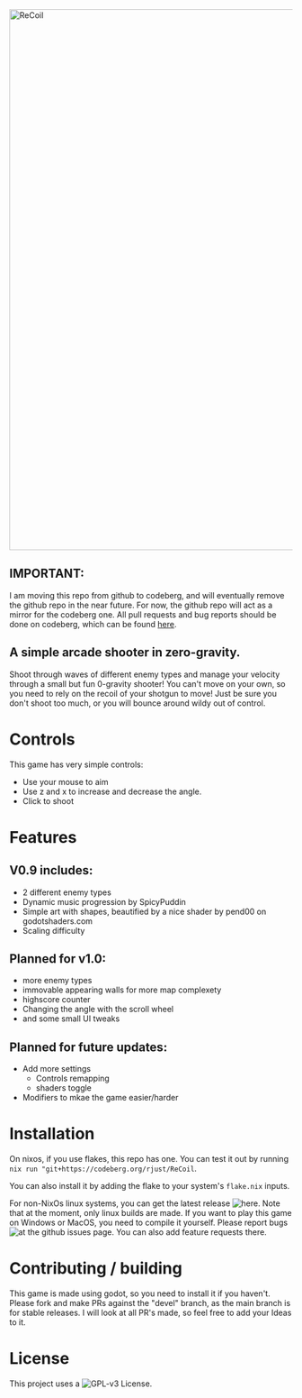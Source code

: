 <img src="git_assets/banner.gif" alt="ReCoil" width="960"/>

## IMPORTANT:

I am moving this repo from github to codeberg, and will eventually remove the github repo in the near future.
For now, the github repo will act as a mirror for the codeberg one.
All pull requests and bug reports should be done on codeberg, which can be found [here](https://codeberg.org/rjust/ReCoil/src/branch/devel). 

## A simple arcade shooter in zero-gravity.

Shoot through waves of different enemy types and manage your velocity through a small but fun 0-gravity shooter!
You can't move on your own, so you need to rely on the recoil of your shotgun to move!
Just be sure you don't shoot too much, or you will bounce around wildy out of control.

# Controls

This game has very simple controls:

- Use your mouse to aim
- Use z and x to increase and decrease the angle.
- Click to shoot

# Features

## V0.9 includes:

- 2 different enemy types
- Dynamic music progression by SpicyPuddin
- Simple art with shapes, beautified by a nice shader by pend00 on godotshaders.com
- Scaling difficulty

## Planned for v1.0:

- more enemy types
- immovable appearing walls for more map complexety
- highscore counter
- Changing the angle with the scroll wheel
- and some small UI tweaks

## Planned for future updates:

- Add more settings
  - Controls remapping
  - shaders toggle
- Modifiers to mkae the game easier/harder

# Installation

On nixos, if you use flakes, this repo has one.
You can test it out by running `nix run "git+https://codeberg.org/rjust/ReCoil`.

You can also install it by adding the flake to your system's `flake.nix` inputs.

For non-NixOs linux systems, you can get the latest release ![here](https://github.com/RafaelJust/ReCoil/releases/latest).
Note that at the moment, only linux builds are made. If you want to play this game on Windows or MacOS, you need to compile it yourself.
Please report bugs ![at the github issues page](https://github.com/RafaelJust/ReCoil/issues/new?template=bug_report.md). You can also add feature requests there.

# Contributing / building

This game is made using godot, so you need to install it if you haven't.
Please fork and make PRs against the "devel" branch, as the main branch is for stable releases.
I will look at all PR's made, so feel free to add your Ideas to it.

# License

This project uses a ![GPL-v3 License](https://github.com/RafaelJust/ReCoil/blob/master/COPYING). 

